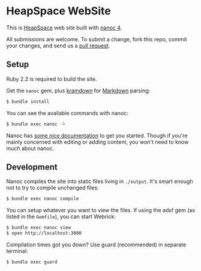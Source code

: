 # HeapSpace WebSite

This is [HeapSpace](http://heapspace.rs) web site built with [nanoc 4](http://nanoc.ws).

All submissions are welcome. To submit a change, fork this repo,
commit your changes, and send us a
[pull request](http://help.github.com/send-pull-requests/).

## Setup

Ruby 2.2 is required to build the site.

Get the `nanoc` gem, plus [kramdown](http://kramdown.gettalong.org/)
for [Markdown](http://daringfireball.net/projects/markdown/) parsing:

```sh
$ bundle install
```

You can see the available commands with nanoc:

```sh
$ bundle exec nanoc -h
```

Nanoc has [some nice documentation](http://nanoc.ws/docs/tutorial/) to get you
started. Though if you're mainly concerned with editing or adding content, you
won't need to know much about nanoc.

## Development

Nanoc compiles the site into static files living in `./output`.  It's
smart enough not to try to compile unchanged files:

```sh
$ bundle exec nanoc compile
```
You can setup whatever you want to view the files. If using the adsf
gem (as listed in the `Gemfile`), you can start Webrick:

```sh
$ bundle exec nanoc view
$ open http://localhost:3000
```

Compilation times got you down? Use guard (recommended) in
separate terminal:

```sh
$ bundle exec guard
```
